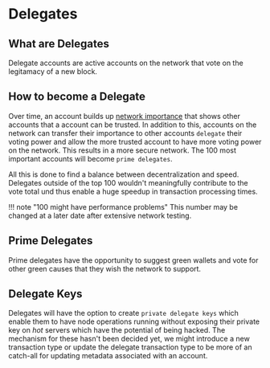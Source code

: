 # Delegates

## What are Delegates

Delegate accounts are active accounts on the network that vote on the legitamacy of a new block.

## How to become a Delegate

Over time, an account builds up [network importance](dpoi.md) that shows other accounts that a account can be trusted.
In addition to this, accounts on the network can transfer their importance to other accounts `delegate` their voting power and allow the more trusted account to have more voting power on the network. This results in a more secure network.
The 100 most important accounts will become `prime delegates`.

All this is done to find a balance between decentralization and speed. Delegates outside of the top 100 wouldn't meaningfully contribute to the vote total und thus enable a huge speedup in transaction processing times.

!!! note "100 might have performance problems"
This number may be changed at a later date after extensive network testing.

## Prime Delegates

Prime delegates have the opportunity to suggest green wallets and vote for other green causes that they wish the network to support.

## Delegate Keys

Delegates will have the option to create `private delegate keys` which enable them to have node operations running without exposing their private key on _hot_ servers which have the potential of being hacked. The mechanism for these hasn't been decided yet, we might introduce a new transaction type or update the delegate transaction type to be more of an catch-all for updating metadata associated with an account.
